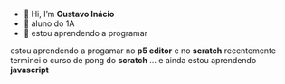 - 👋 Hi, I’m **Gustavo Inácio**
- 👀 aluno do 1A
- 🌱 estou aprendendo a programar

estou aprendendo a progamar no **p5 editor** e no **scratch** recentemente terminei o curso de pong do **scratch** ...
e ainda estou aprendendo **javascript**

